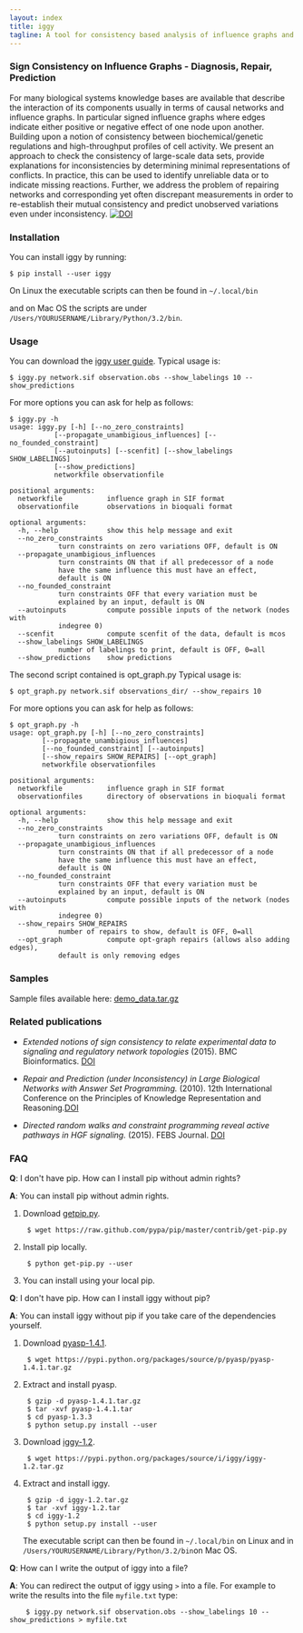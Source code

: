 ```yaml
---
layout: index
title: iggy
tagline: A tool for consistency based analysis of influence graphs and observed systems behavior
---
```


### Sign Consistency on Influence Graphs - Diagnosis, Repair, Prediction

For many biological systems knowledge bases are available that describe the interaction of its components usually in terms of causal networks and influence graphs. In particular signed influence graphs where edges indicate either positive or negative effect of one node upon another. Building upon a notion of consistency between biochemical/genetic regulations and high-throughput profiles of cell activity. We present an approach to check the consistency of large-scale data sets, provide explanations for inconsistencies by determining minimal representations of conflicts. In practice, this can be used to identify unreliable data or to indicate missing reactions. Further, we address the problem of repairing networks and corresponding yet often discrepant measurements in order to re-establish their mutual consistency and predict unobserved variations even under inconsistency. 
[![DOI](https://zenodo.org/badge/5393/bioasp/iggy.png)](http://dx.doi.org/10.5281/zenodo.19042)

### Installation

You can install iggy by running:

	$ pip install --user iggy

On Linux the executable scripts can then be found in ``~/.local/bin``

and on Mac OS the scripts are under ``/Users/YOURUSERNAME/Library/Python/3.2/bin``.


### Usage

You can download the [iggy user guide](https://bioasp.github.io/iggy/guide/guide.pdf).
Typical usage is:

	$ iggy.py network.sif observation.obs --show_labelings 10 --show_predictions

For more options you can ask for help as follows:

	$ iggy.py -h 		
	usage: iggy.py [-h] [--no_zero_constraints]
               [--propagate_unambigious_influences] [--no_founded_constraint]
               [--autoinputs] [--scenfit] [--show_labelings SHOW_LABELINGS]
               [--show_predictions]
               networkfile observationfile

	positional arguments:
	  networkfile           influence graph in SIF format
	  observationfile       observations in bioquali format

	optional arguments:
	  -h, --help            show this help message and exit
	  --no_zero_constraints
				turn constraints on zero variations OFF, default is ON
	  --propagate_unambigious_influences
				turn constraints ON that if all predecessor of a node
				have the same influence this must have an effect,
				default is ON
	  --no_founded_constraint
				turn constraints OFF that every variation must be
				explained by an input, default is ON
	  --autoinputs          compute possible inputs of the network (nodes with
				indegree 0)
	  --scenfit             compute scenfit of the data, default is mcos
	  --show_labelings SHOW_LABELINGS
				number of labelings to print, default is OFF, 0=all
	  --show_predictions    show predictions



The second script contained is opt_graph.py
Typical usage is:

	$ opt_graph.py network.sif observations_dir/ --show_repairs 10

For more options you can ask for help as follows:

	$ opt_graph.py -h 	
	usage: opt_graph.py [-h] [--no_zero_constraints]
		    [--propagate_unambigious_influences]
		    [--no_founded_constraint] [--autoinputs]
		    [--show_repairs SHOW_REPAIRS] [--opt_graph]
		    networkfile observationfiles

	positional arguments:
	  networkfile           influence graph in SIF format
	  observationfiles      directory of observations in bioquali format

	optional arguments:
	  -h, --help            show this help message and exit
	  --no_zero_constraints
				turn constraints on zero variations OFF, default is ON
	  --propagate_unambigious_influences
				turn constraints ON that if all predecessor of a node
				have the same influence this must have an effect,
				default is ON
	  --no_founded_constraint
				turn constraints OFF that every variation must be
				explained by an input, default is ON
	  --autoinputs          compute possible inputs of the network (nodes with
				indegree 0)
	  --show_repairs SHOW_REPAIRS
				number of repairs to show, default is OFF, 0=all
	  --opt_graph           compute opt-graph repairs (allows also adding edges),
				default is only removing edges


### Samples

Sample files available here: [demo\_data.tar.gz](https://bioasp.github.io/iggy/downloads/demo_data.tar.gz)

### Related publications

* *Extended notions of sign consistency to relate experimental data to signaling and regulatory network topologies* (2015). BMC Bioinformatics. [DOI](http://dx.doi.org/10.1186/s12859-015-0733-7)

* *Repair and Prediction (under Inconsistency) in Large Biological Networks with Answer Set Programming.* (2010). 12th International Conference on the Principles of Knowledge Representation and Reasoning.[DOI](http://aaai.org/ocs/index.php/KR/KR2010/paper/view/1334/1660)

* *Directed random walks and constraint programming reveal active pathways in HGF signaling.* (2015). FEBS Journal. [DOI](http://dx.doi.org/10.1111/febs.13580)

### FAQ

**Q**: I don't have pip. How can I install pip without admin rights?

**A**: You can install pip without admin rights.

1. Download [getpip.py](https://raw.github.com/pypa/pip/master/contrib/get-pip.py).

		$ wget https://raw.github.com/pypa/pip/master/contrib/get-pip.py

2. Install pip locally. 

		$ python get-pip.py --user

3. You can install using your local pip.


**Q**: I don't have pip. How can I install iggy without pip?

**A**:  You can install iggy without pip if you take care of the dependencies yourself.

1. Download [pyasp-1.4.1](https://pypi.python.org/pypi/pyasp/1.4.1). 
 
		$ wget https://pypi.python.org/packages/source/p/pyasp/pyasp-1.4.1.tar.gz

2. Extract and install pyasp. 

		$ gzip -d pyasp-1.4.1.tar.gz
		$ tar -xvf pyasp-1.4.1.tar
		$ cd pyasp-1.3.3
		$ python setup.py install --user

3. Download [iggy-1.2](https://pypi.python.org/pypi/iggy/1.2). 

		$ wget https://pypi.python.org/packages/source/i/iggy/iggy-1.2.tar.gz
 
4. Extract and install iggy.

		$ gzip -d iggy-1.2.tar.gz
		$ tar -xvf iggy-1.2.tar
		$ cd iggy-1.2
		$ python setup.py install --user
	

   The executable script can then be found in ``~/.local/bin`` on Linux and in ``/Users/YOURUSERNAME/Library/Python/3.2/bin``on Mac OS.


**Q**: How can I write the output of iggy into a file?

**A**:  You can redirect the output of iggy using ``>`` into a file. For example to write the results into the file ``myfile.txt`` type:

		$ iggy.py network.sif observation.obs --show_labelings 10 --show_predictions > myfile.txt
	
